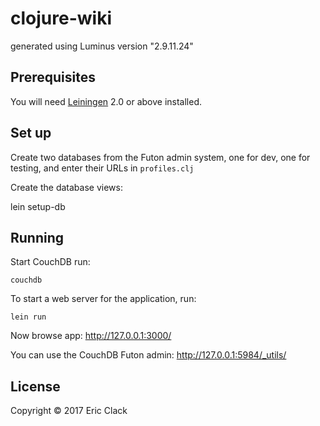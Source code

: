 # clojure-wiki

generated using Luminus version "2.9.11.24"

## Prerequisites

You will need [Leiningen][1] 2.0 or above installed.

[1]: https://github.com/technomancy/leiningen

## Set up

Create two databases from the Futon admin system, one for dev, one for testing, and enter their URLs in `profiles.clj`

Create the database views:

   lein setup-db

## Running

Start CouchDB run:

    couchdb

To start a web server for the application, run:

    lein run
    
Now browse app: http://127.0.0.1:3000/

You can use the CouchDB Futon admin: http://127.0.0.1:5984/_utils/

## License

Copyright © 2017 Eric Clack
